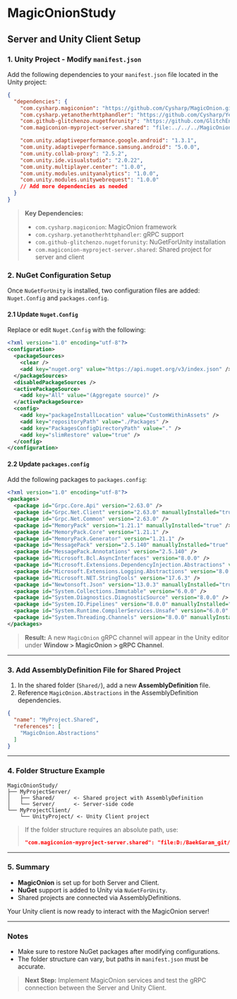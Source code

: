 # MagicOnionStudy

## Server and Unity Client Setup

### 1. Unity Project - Modify `manifest.json`

Add the following dependencies to your `manifest.json` file located in the Unity project:

```json
{
  "dependencies": {
    "com.cysharp.magiconion": "https://github.com/Cysharp/MagicOnion.git?path=src/MagicOnion.Client.Unity/Assets/Scripts/MagicOnion#7.0.0-preview.10",
    "com.cysharp.yetanotherhttphandler": "https://github.com/Cysharp/YetAnotherHttpHandler.git?path=src/YetAnotherHttpHandler#1.6.0",
    "com.github-glitchenzo.nugetforunity": "https://github.com/GlitchEnzo/NuGetForUnity.git?path=/src/NuGetForUnity",
    "com.magiconion-myproject-server.shared": "file:../../../MagicOnionStudy/MyProjectServer/Shared/",

    "com.unity.adaptiveperformance.google.android": "1.3.1",
    "com.unity.adaptiveperformance.samsung.android": "5.0.0",
    "com.unity.collab-proxy": "2.5.2",
    "com.unity.ide.visualstudio": "2.0.22",
    "com.unity.multiplayer.center": "1.0.0",
    "com.unity.modules.unityanalytics": "1.0.0",
    "com.unity.modules.unitywebrequest": "1.0.0"
    // Add more dependencies as needed
  }
}
```

> **Key Dependencies:**
> - `com.cysharp.magiconion`: MagicOnion framework
> - `com.cysharp.yetanotherhttphandler`: gRPC support
> - `com.github-glitchenzo.nugetforunity`: NuGetForUnity installation
> - `com.magiconion-myproject-server.shared`: Shared project for server and client

### 2. NuGet Configuration Setup

Once `NuGetForUnity` is installed, two configuration files are added: `Nuget.Config` and `packages.config`.

#### 2.1 Update `Nuget.Config`

Replace or edit `Nuget.Config` with the following:

```xml
<?xml version="1.0" encoding="utf-8"?>
<configuration>
  <packageSources>
    <clear />
    <add key="nuget.org" value="https://api.nuget.org/v3/index.json" />
  </packageSources>
  <disabledPackageSources />
  <activePackageSource>
    <add key="All" value="(Aggregate source)" />
  </activePackageSource>
  <config>
    <add key="packageInstallLocation" value="CustomWithinAssets" />
    <add key="repositoryPath" value="./Packages" />
    <add key="PackagesConfigDirectoryPath" value="." />
    <add key="slimRestore" value="true" />
  </config>
</configuration>
```

#### 2.2 Update `packages.config`

Add the following packages to `packages.config`:

```xml
<?xml version="1.0" encoding="utf-8"?>
<packages>
  <package id="Grpc.Core.Api" version="2.63.0" />
  <package id="Grpc.Net.Client" version="2.63.0" manuallyInstalled="true" />
  <package id="Grpc.Net.Common" version="2.63.0" />
  <package id="MemoryPack" version="1.21.1" manuallyInstalled="true" />
  <package id="MemoryPack.Core" version="1.21.1" />
  <package id="MemoryPack.Generator" version="1.21.1" />
  <package id="MessagePack" version="2.5.140" manuallyInstalled="true" />
  <package id="MessagePack.Annotations" version="2.5.140" />
  <package id="Microsoft.Bcl.AsyncInterfaces" version="8.0.0" />
  <package id="Microsoft.Extensions.DependencyInjection.Abstractions" version="8.0.1" />
  <package id="Microsoft.Extensions.Logging.Abstractions" version="8.0.1" />
  <package id="Microsoft.NET.StringTools" version="17.6.3" />
  <package id="Newtonsoft.Json" version="13.0.3" manuallyInstalled="true" />
  <package id="System.Collections.Immutable" version="6.0.0" />
  <package id="System.Diagnostics.DiagnosticSource" version="8.0.0" />
  <package id="System.IO.Pipelines" version="8.0.0" manuallyInstalled="true" />
  <package id="System.Runtime.CompilerServices.Unsafe" version="6.0.0" />
  <package id="System.Threading.Channels" version="8.0.0" manuallyInstalled="true" />
</packages>
```

> **Result:** A new `MagicOnion` gRPC channel will appear in the Unity editor under **Window > MagicOnion > gRPC Channel**.

---

### 3. Add AssemblyDefinition File for Shared Project

1. In the shared folder (`Shared/`), add a new **AssemblyDefinition** file.
2. Reference `MagicOnion.Abstractions` in the AssemblyDefinition dependencies.

```json
{
  "name": "MyProject.Shared",
  "references": [
    "MagicOnion.Abstractions"
  ]
}
```

---

### 4. Folder Structure Example

```
MagicOnionStudy/
├── MyProjectServer/
│   ├── Shared/      <- Shared project with AssemblyDefinition
│   └── Server/      <- Server-side code
└── MyProjectClient/
    └── UnityProject/ <- Unity Client project
```

> If the folder structure requires an absolute path, use:
> ```json
> "com.magiconion-myproject-server.shared": "file:D:/BaekGaram_git/MagicOnionStudy/MyProjectServer/Shared/"
> ```

---

### 5. Summary
- **MagicOnion** is set up for both Server and Client.
- **NuGet** support is added to Unity via `NuGetForUnity`.
- Shared projects are connected via AssemblyDefinitions.

Your Unity client is now ready to interact with the MagicOnion server!

---

### Notes
- Make sure to restore NuGet packages after modifying configurations.
- The folder structure can vary, but paths in `manifest.json` must be accurate.

> **Next Step:** Implement MagicOnion services and test the gRPC connection between the Server and Unity Client.
